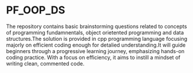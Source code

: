 # PF_OOP_DS
The repository contains basic brainstorming questions related to concepts of programming fundamnentals, object orietented programming and data structures.The solution is provided in cpp programming language focusing majorly on efficient coding enough for detalied understanding.It will guide beginners through a progressive learning journey, emphasizing hands-on coding practice. With a focus on efficiency, it aims to instill a mindset of writing clean, commented code.
